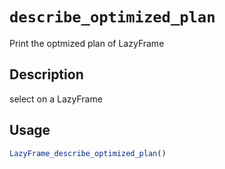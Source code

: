 # `describe_optimized_plan`

Print the optmized plan of LazyFrame

## Description

select on a LazyFrame

## Usage

```r
LazyFrame_describe_optimized_plan()
```


